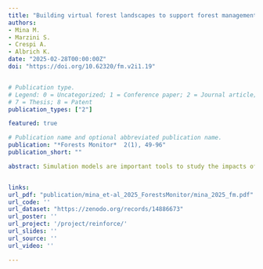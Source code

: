 ```yaml
---
title: "Building virtual forest landscapes to support forest management - the challenge of parameterization "
authors:
- Mina M.
- Marzini S.
- Crespi A.
- Albrich K.
date: "2025-02-28T00:00:00Z"
doi: "https://doi.org/10.62320/fm.v2i1.19"


# Publication type.
# Legend: 0 = Uncategorized; 1 = Conference paper; 2 = Journal article; 3 = Preprint / Working Paper; 4 = Report; 5 = Book; 6 = Book section;
# 7 = Thesis; 8 = Patent
publication_types: ["2"]

featured: true

# Publication name and optional abbreviated publication name.
publication: "*Forests Monitor*  2(1), 49-96"
publication_short: ""

abstract: Simulation models are important tools to study the impacts of climate change and natural disturbances on forest ecosystems. Being able to track tree demographic processes in a spatially explicit manner, process-based forest landscape models are considered the most suitable to provide robust projections that can aid decision-making in forest management. However, landscape models are challenging to parameterize and setting up new study areas for application studies largely depends on data availability. The aim of this study is to demonstrate the parameterization process, including model testing and evaluation, for setting up a study area in the Italian Alps in a process-based forest landscape model using available data. We processed soil, climate, carbon pools, vegetation, disturbances and forest management data, and ran iterative spin-up simulations to generate a virtual landscape best resembling current conditions. Our results demonstrated the feasibility of initializing forest landscape models with data that are typically available from forest management plans and national forest inventories, as well as openly available mapping products. Evaluation tests proved the ability of the model to capture the environmental constraints driving regeneration dynamics and inter-specific competition in forests of the Italian Alps, as well as to simulate natural disturbances and carbon dynamics. The model can subsequently be applied to investigate forest landscape development under a suite of future scenarios and provide recommendations for adapting forest management decisions.


links:
url_pdf: "publication/mina_et-al_2025_ForestsMonitor/mina_2025_fm.pdf"
url_code: ''
url_dataset: "https://zenodo.org/records/14886673"
url_poster: ''
url_project: '/project/reinforce/'
url_slides: ''
url_source: ''
url_video: ''

---
```

